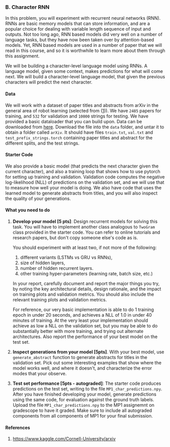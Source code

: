 ### B. Character RNN

In this problem, you will experiment with recurrent neural networks (RNN). RNNs
are basic memory models that can store information, and are a popular choice
for dealing with variable length sequence of input and outputs. Not too long
ago, RNN based models did very well on a number of language tasks, but they
have now been taken over by attention-based models. Yet, RNN based models are
used in a number of paper that we will read in this course, and so it is
worthwhile to learn more about them through this assignment.

We will be building a character-level language model using RNNs. A language
model, given some context, makes predictions for what will come next. We will
build a character-level language model, that given the previous characters will
predict the next character.

#### Data
We will work with a dataset of paper titles and abstracts from arXiv in the
general area of robot learning (selected from ([1](#references))). We have
`2485` papers for training, and `532` for validation and `10000` strings for
testing. We have provided a basic dataloader that you can build upon.  Data can
be downloaded from
[here](https://saurabhg.web.illinois.edu/teaching/ece598sg/fa2022/mps/mp1/arXiv.zip).
Download the file into the `data` folder, and untar it to obtain a folder
called `arXiv`. It should have files `train.txt`, `val.txt` and
`test_prefix_strings.torch` containing paper titles and abstract for the
different splits, and the test strings.

#### Starter Code
We also provide a basic model (that predicts the next character given the
current character), and also a training loop that shows how to use pytorch for
setting up training and validation. Validation code computes the negative
log-likelihood (NLL) of predictions on the validation set, and we will use that
to measure how well your model is doing. We also have code that uses the
learned model to generate abstracts from titles, and you will also inspect the
quality of your generations. 

#### What you need to do
1. **Develop your model [5 pts]**: Design recurrent models for solving this
   task. You will have to implement another class analogous to `TwoGram` class
   provided in the starter code. You can refer to online tutorials and research
   papers, but don't copy someone else's code as is.
   
   You should experiment with at least two, if not more of the following:
   1. different variants (LSTMs vs GRU vs RNNs), 
   2. size of hidden layers, 
   3. number of hidden recurrent layers. 
   4. other training hyper-parameters (learning rate, batch size, etc.)
   
   In your report, carefully document and report the major things you try, by
   noting the key architectural details, design rationale, and the impact on
   training plots and validation metrics.  You should also include the relevant
   training plots and validation metrics.
   
   For reference, our very basic implementation is able to do 1 training epoch
   in under 20 seconds, and achieves a NLL of 1.0 in under 40 minutes of
   training. At the very least your implementation should achieve as low 
   a NLL on the validation set, but you may be able to do substantially
   better with more training, and trying out alternate architectures. Also
   report the performance of your best model on the test set.

3. **Inspect generations from your model [5pts]**. With your best model, use
`generate_abstract` function to generate abstracts for titles in the validation set.
Pick out some interesting examples that show where the model works well, and
where it doesn't, and characterize the error modes that your observe. 

2. **Test set performance [5pts - autograded]**: 
The starter code produces predictions on the test set, writing to the file
`MP1_char_predictions.npy`. After you have finished developing your model,
generate predictions using the same code, for evaluation against the ground
truth labels.  Upload the file `MP1_char_predictions.npy` to the MP1 assignemnt
on gradescope to have it graded. Make sure to include all autograded components
from all components of MP1 for your final submission.

#### References
1. https://www.kaggle.com/Cornell-University/arxiv
